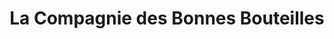 ---
title: "La Compagnie des Bonnes Bouteilles"
url: /albi/la-compagnie-des-bonnes-bouteilles/
shop: Spirituosen
---